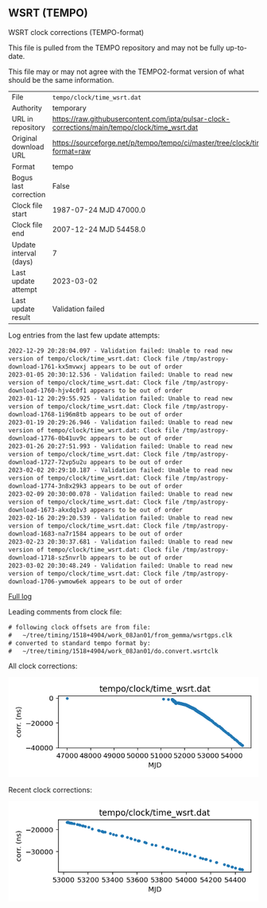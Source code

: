 
## WSRT (TEMPO)

WSRT clock corrections (TEMPO-format)

This file is pulled from the TEMPO repository and may not be fully
up-to-date.

This file may or may not agree with the TEMPO2-format version of what
should be the same information.

|     |     |
|:--- |:--- |
| File | `tempo/clock/time_wsrt.dat` |
| Authority | temporary |
| URL in repository | <https://raw.githubusercontent.com/ipta/pulsar-clock-corrections/main/tempo/clock/time_wsrt.dat> |
| Original download URL | <https://sourceforge.net/p/tempo/tempo/ci/master/tree/clock/time_wsrt.dat?format=raw> |
| Format | tempo |
| Bogus last correction | False |
| Clock file start | 1987-07-24 MJD 47000.0 |
| Clock file end | 2007-12-24 MJD 54458.0 |
| Update interval (days) | 7 |
| Last update attempt | 2023-03-02 |
| Last update result | Validation failed |

Log entries from the last few update attempts:
```
2022-12-29 20:28:04.097 - Validation failed: Unable to read new version of tempo/clock/time_wsrt.dat: Clock file /tmp/astropy-download-1761-kx5mvwxj appears to be out of order
2023-01-05 20:30:12.536 - Validation failed: Unable to read new version of tempo/clock/time_wsrt.dat: Clock file /tmp/astropy-download-1760-hjv4c0f1 appears to be out of order
2023-01-12 20:29:55.925 - Validation failed: Unable to read new version of tempo/clock/time_wsrt.dat: Clock file /tmp/astropy-download-1768-1i96m8tb appears to be out of order
2023-01-19 20:29:26.946 - Validation failed: Unable to read new version of tempo/clock/time_wsrt.dat: Clock file /tmp/astropy-download-1776-0b41uv9c appears to be out of order
2023-01-26 20:27:51.993 - Validation failed: Unable to read new version of tempo/clock/time_wsrt.dat: Clock file /tmp/astropy-download-1727-72vp5u2u appears to be out of order
2023-02-02 20:29:10.187 - Validation failed: Unable to read new version of tempo/clock/time_wsrt.dat: Clock file /tmp/astropy-download-1774-3n8x29k3 appears to be out of order
2023-02-09 20:30:00.078 - Validation failed: Unable to read new version of tempo/clock/time_wsrt.dat: Clock file /tmp/astropy-download-1673-akxdq1v3 appears to be out of order
2023-02-16 20:29:20.539 - Validation failed: Unable to read new version of tempo/clock/time_wsrt.dat: Clock file /tmp/astropy-download-1683-na7r1584 appears to be out of order
2023-02-23 20:30:37.681 - Validation failed: Unable to read new version of tempo/clock/time_wsrt.dat: Clock file /tmp/astropy-download-1718-sz5nvrlb appears to be out of order
2023-03-02 20:30:48.249 - Validation failed: Unable to read new version of tempo/clock/time_wsrt.dat: Clock file /tmp/astropy-download-1706-ywmow6ek appears to be out of order
```
[Full log](https://raw.githubusercontent.com/ipta/pulsar-clock-corrections/main/log/tempo/clock/time_wsrt.dat.log)

Leading comments from clock file:

    # following clock offsets are from file:
    #   ~/tree/timing/1518+4904/work_08Jan01/from_gemma/wsrtgps.clk
    # converted to standard tempo format by:
    #   ~/tree/timing/1518+4904/work_08Jan01/do.convert.wsrtclk



All clock corrections:

![plot of all clock corrections](time_wsrt.dat.png "All corrections")

Recent clock corrections:

![plot of recent clock corrections](time_wsrt.dat.short.png "Recent corrections")

